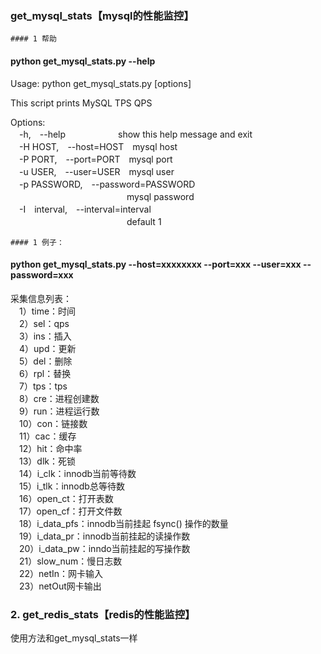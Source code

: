 ### get_mysql_stats【mysql的性能监控】

```
#### 1 帮助
```
#### python get_mysql_stats.py --help

Usage: python get_mysql_stats.py [options]  
 
This script prints MySQL TPS QPS  

Options:  
　-h,　--help　　　　　　show this help message and exit  
　-H HOST,　--host=HOST　mysql host  
　-P PORT,　--port=PORT　mysql port  
　-u USER,　--user=USER　mysql user  
　-p PASSWORD,　--password=PASSWORD  
　　　　　　　　　　　　　 mysql password  
　-I　interval,　--interval=interval  
　　　　　　　　　　　　　 default 1         
```
#### 1 例子：
```
#### python get_mysql_stats.py --host=xxxxxxxx --port=xxx --user=xxx --password=xxx
采集信息列表：  
　1）time：时间  
　2）sel：qps  
　3）ins：插入  
　4）upd：更新  
　5）del：删除    
　6）rpl：替换  
　7）tps：tps  
　8）cre：进程创建数  
　9）run：进程运行数  
　10）con：链接数  
　11）cac：缓存  
　12）hit：命中率  
　13）dlk：死锁  
　14）i_clk：innodb当前等待数  
　15）i_tlk：innodb总等待数  
　16）open_ct：打开表数  
　17）open_cf：打开文件数  
　18）i_data_pfs：innodb当前挂起 fsync() 操作的数量  
　19）i_data_pr：innodb当前挂起的读操作数  
　20）i_data_pw：inndo当前挂起的写操作数  
　21）slow_num：慢日志数  
　22）netIn：网卡输入  
　23）netOut网卡输出

### 2. get_redis_stats【redis的性能监控】
使用方法和get_mysql_stats一样
